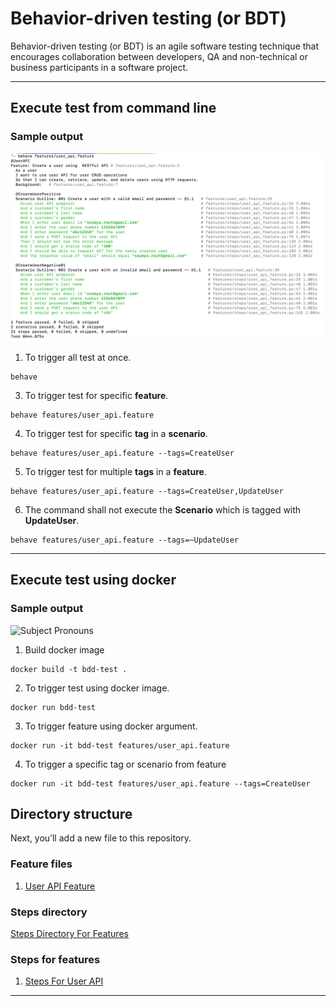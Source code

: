 # Behavior-driven testing (or BDT)

Behavior-driven testing (or BDT) is an agile software testing technique that encourages collaboration between developers, QA and non-technical or business participants in a software project.

---

## Execute test from command line
### Sample output
<img src="docs/behave_scenario.png" raw=true alt="Subject Pronouns" style="margin-right: 10px;"/>

1. To trigger all test at once.
```shell 
behave 
```
3. To trigger test for specific **feature**.
```shell 
behave features/user_api.feature
```
4. To trigger test for specific **tag** in a **scenario**.
```shell 
behave features/user_api.feature --tags=CreateUser
```
5. To trigger test for multiple **tags** in a **feature**.
```shell 
behave features/user_api.feature --tags=CreateUser,UpdateUser
```
6. The command shall not execute the **Scenario** which is tagged with **UpdateUser**.
```shell 
behave features/user_api.feature --tags=~UpdateUser
```
---

## Execute test using docker
### Sample output
<img src="docs/behave_dockerfile.png" raw=true alt="Subject Pronouns" style="margin-right: 10px;"/>

1. Build docker image
```shell
docker build -t bdd-test .
```
2. To trigger test using docker image.
```shell
docker run bdd-test
```
3. To trigger feature using docker argument.
```shell
docker run -it bdd-test features/user_api.feature
```
4. To trigger a specific tag or scenario from feature
```shell
docker run -it bdd-test features/user_api.feature --tags=CreateUser
```
## Directory structure

Next, you’ll add a new file to this repository.
### Feature files
1. [User API Feature](features/user_api.feature)

### Steps directory
[Steps Directory For Features](features/steps)

### Steps for features
1. [Steps For User API](features/steps/user_api_feature.py)

---

